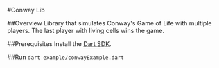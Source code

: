 #Conway Lib

##Overview
Library that simulates Conway's Game of Life with multiple players.
The last player with living cells wins the game.

##Prerequisites
Install the [Dart SDK](https://dart.dev/get-dart).

##Run
`dart example/conwayExample.dart`
